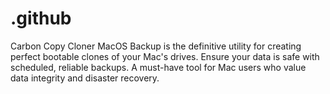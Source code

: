 # .github
Carbon Copy Cloner MacOS Backup is the definitive utility for creating perfect bootable clones of your Mac's drives. Ensure your data is safe with scheduled, reliable backups. A must-have tool for Mac users who value data integrity and disaster recovery.
